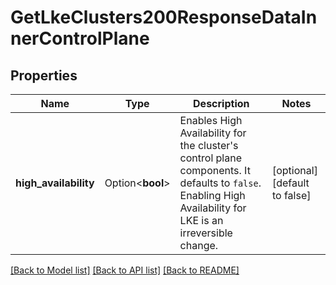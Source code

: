 # GetLkeClusters200ResponseDataInnerControlPlane

## Properties

Name | Type | Description | Notes
------------ | ------------- | ------------- | -------------
**high_availability** | Option<**bool**> | Enables High Availability for the cluster's control plane components. It defaults to `false`. Enabling High Availability for LKE is an irreversible change. | [optional][default to false]

[[Back to Model list]](../README.md#documentation-for-models) [[Back to API list]](../README.md#documentation-for-api-endpoints) [[Back to README]](../README.md)


